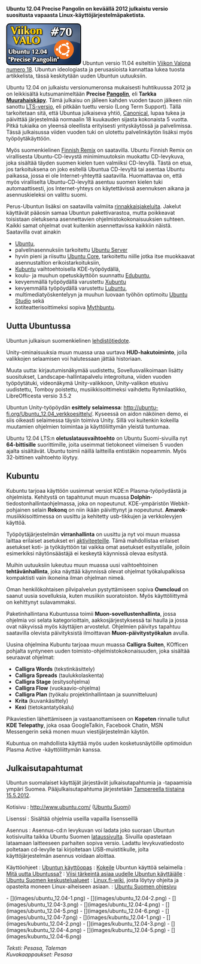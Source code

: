 <!--
Title: 2x18 Ubuntu 12.04 - Viikon VALO #70
Date: 2012/04/29
Pageimage: valo70-ubuntu.png
Tags: Käyttöjärjestelmä
-->

**Ubuntu 12.04 Precise Pangolin on keväällä 2012 julkaistu versio
suositusta vapaasta Linux-käyttöjärjestelmäpaketista.**

![](images/valo70-ubuntu.png "fig:valo70-ubuntu.png") Ubuntun versio 11.04
esiteltiin [Viikon Valona numero 18](Ubuntu_11.04 "wikilink"). Ubuntun
ideologiasta ja perusasioista kannattaa lukea tuosta artikkelista, tässä
keskitytään uuden Ubuntun uutuuksiin.

Ubuntu 12.04 on julkaistu versionumeronsa mukaisesti huhtikuussa 2012 ja
on leikkisältä kutsumanimeltään **Precise
[Pangolin](http://en.wikipedia.org/wiki/Pangolin)**, eli **Tarkka
[Muurahaiskäpy](http://fi.wikipedia.org/wiki/Muurahaisk%C3%A4vyt)**.
Tämä julkaisu on jälleen kahden vuoden tauon jälkeen niin sanottu
[LTS-versio](https://wiki.ubuntu.com/LTS), eli pitkään tuettu versio
(Long Term Support). Tällä tarkoitetaan sitä, että Ubuntua julkaiseva
yhtiö, [Canonical](http://www.canonical.com/), lupaa tukea ja päivittää
järjestelmää normaalin 18 kuukauden sijasta kokonaista 5 vuotta. Pitkä
tukiaika on yleensä oleellista erityisesti yrityskäytössä ja
palvelimissa. Tässä julkaisussa viiden vuoden tuki on ulotettu
palvelinkäytön lisäksi myös työpöytäkäyttöön.

Myös suomenkielinen [Finnish
Remix](http://wiki.ubuntu-fi.org/Ubuntu_Finnish_Remix) on saatavilla.
Ubuntu Finnish Remix on virallisesta Ubuntu-CD-levystä minimimuutoksin
muokattu CD-levykuva, joka sisältää täyden suomen kielen tuen valmiiksi
CD-levyllä. Tästä on etua, jos tarkoituksena on joko esitellä Ubuntua
CD-levyltä tai asentaa Ubuntu paikassa, jossa ei ole Internet-yhteyttä
saatavilla. Huomattavaa on, että myös viralliselta Ubuntu-CD-levyltä
asentuu suomen kielen tuki automaattisesti, jos Internet-yhteys on
käytettävissä asennuksen aikana ja asennuskieleksi on valittu suomi.

Perus-Ubuntun lisäksi on saatavilla valmiita
[rinnakkaisjakeluita](http://wiki.ubuntu-fi.org/Kuvia_ja_videoita).
Jakelut käyttävät pääosin samaa Ubuntun pakettivarastoa, mutta
poikkeavat toisistaan oletuksena asennettavien ohjelmistokokonaisuuksien
suhteen. Kaikki samat ohjelmat ovat kuitenkin asennettavissa kaikkiin
näistä. Saatavilla ovat ainakin

-   [Ubuntu](http://www.ubuntu.com),
-   palvelinasennuksiin tarkoitettu [Ubuntu
    Server](https://wiki.ubuntu.com/PrecisePangolin/ReleaseNotes/UbuntuServer)
-   hyvin pieni ja riisuttu [Ubuntu Core](https://wiki.ubuntu.com/Core),
    tarkoitettu niille jotka itse muokkaavat asennustaltion
    erikoistarkoituksiin,
-   [Kubuntu](http://www.kubuntu.org) vaihtoehtoisella KDE-työpöydällä,
-   koulu- ja muuhun opetuskäyttöön suunnattu
    [Edubuntu](http://www.edubuntu.org/),
-   kevyemmällä työpöydällä varustettu [Xubuntu](http://xubuntu.org)
-   kevyemmällä työpöydällä varustettu [Lubuntu](http://lubuntu.net),
-   multimediatyöskentelyyn ja muuhun luovaan työhön optimoitu [Ubuntu
    Studio](http://ubuntustudio.org/) sekä
-   kotiteatterisoittimeksi sopiva
    [Mythbuntu](http://www.mythbuntu.org/).

Uutta Ubuntussa
---------------

Ubuntun julkaisun suomenkielinen
[lehdistötiedote](http://wiki.ubuntu-fi.org/Ubuntu_12.04_LTS_lehdist%C3%B6tiedote).

Unity-ominaisuuksia muun muassa uraa uurtava **HUD-hakutoiminto**, jolla
valikkojen selaamisen voi halutessaan jättää historiaan.

Muuta uutta: kirjautumisnäkymää uudistettu, Sovellusvalikoimaan lisätty
suositukset, Landscape-hallintapalvelu integroituna, viiden vuoden
työpöytätuki, videonäkymä Unity-valikkoon, Unity-valikon etusivu
uudistettu, Tomboy poistettu, musiikkisoittimeksi vaihdettu
Rytmilaatikko, LibreOfficesta versio 3.5.2

Ubuntun Unity-työpöydän **esittely selaimessa**:
<http://ubuntu-fi.org/Ubuntu_12.04_verkkoesittely/>. Kyseessä on aidon
näköinen demo, ei siis oikeasti selaimessa täysin toimiva Unity. Sillä
voi kuitenkin kokeilla muutamien ohjelmien toimintaa ja käyttöliittymän
yleistä tuntumaa.

Ubuntu 12.04 LTS:n **oletuslatausvaihtoehto** on Ubuntu Suomi-sivuilla
nyt **64-bittisille** suorittimille, joita useimmat tietokoneet
viimeisen 5 vuoden ajalta sisältävät. Ubuntu toimii näillä laitteilla
entistäkin nopeammin. Myös 32-bittinen vaihtoehto löytyy.

Kubuntu
-------

Kubuntu tarjoaa käyttöön uusimmat versiot KDE:n Plasma-työpöydästä ja
ohjelmista. Kehitystä on tapahtunut muun muassa
**Dolphin**-tiedostonhallintaohjelmassa, joka on nopeutunut.
KDE-ympäristön Webkit-pohjainen selain **Rekonq** on niin ikään
päivittynyt ja nopeutunut. **Amarok**-musiikkisoittimessa on uusittu ja
kehitetty usb-tikkujen ja verkkolevyjen käyttöä.

Työpöytäjärjestelmän **virranhallinta** on uusittu ja nyt voi muun
muassa laittaa erilaiset asetukset eri
[aktiviteeteille](http://userbase.kde.org/Plasma#Activities). Tämä
mahdollistaa erilaiset asetukset koti- ja työkäyttöön tai vaikka omat
asetukset esitystilalle, jolloin esimerkiksi näytönsäästäjä ei keskeytä
käynnissä olevaa esitystä.

Muihin uutuuksiin lukeutuu muun muassa uusi vaihtoehtoinen
**tehtävänhallinta**, joka näyttää käynnissä olevat ohjelmat
työkalupalkissa kompaktisti vain ikoneina ilman ohjelman nimeä.

Oman henkilökohtaisen pilvipalvelun pystyttämiseen sopiva **Owncloud**
on saanut uusia sovelluksia, kuten musiikin suoratoiston. Myös
käyttöliittymä on kehittynyt sulavammaksi.

Paketinhallintana Kubuntussa toimii **Muon-sovellustenhallinta**, jossa
ohjelmia voi selata kategorioittain, aakkosjärjestyksessä tai haulla ja
jossa ovat näkyvissä myös käyttäjien arvostelut. Ohjelmien päivitys
tapahtuu saatavilla olevista päivityksistä ilmoittavan
**Muon-päivitystyökalun** avulla.

Uusina ohjelmina Kubuntu tarjoaa muun muassa **Calligra Suiten**,
KOfficen pohjalta syntyneen uuden toimisto-ohjelmistokokonaisuuden, joka
sisältää seuraavat ohjelmat:

-   **Calligra Words** (tekstinkäsittely)
-   **Calligra Spreads** (taulukkolaskenta)
-   **Calligra Stage** (esitysohjelma)
-   **Calligra Flow** (vuokaavio-ohjelma)
-   **Calligra Plan** (työkalu projektinhallintaan ja suunnitteluun)
-   **Krita** (kuvankäsittely)
-   **Kexi** (tietokantatyökalu)

Pikaviestien lähettämiseen ja vastaanottamiseen on **Kopeten** rinnalle
tullut **KDE Telepathy**, joka osaa GoogleTalkin, Facebook Chatin, MSN
Messengerin sekä monen muun viestijärjestelmän käytön.

Kubuntua on mahdollista käyttää myös uuden kosketusnäytöille optimoidun
Plasma Active -käyttöliittymän kanssa.

Julkaisutapahtumat
------------------

Ubuntun suomalaiset käyttäjät järjestävät julkaisutapahtumia ja
-tapaamisia ympäri Suomea. Pääjulkaisutapahtuma järjestetään
[Tampereella tiistaina 15.5.2012](http://coss.fi/ubuntufest2012).

Kotisivu
:   <http://www.ubuntu.com/> ([Ubuntu Suomi](http://www.ubuntu-fi.org/))

Lisenssi
:   Sisältää ohjelmia useilla vapailla lisensseillä

Asennus
:   Asennus-cd:n levykuvan voi ladata joko suoraan Ubuntun kotisivuilta
    taikka Ubuntu Suomen
    [lataussivulta](http://www.ubuntu-fi.org/lataa.html). Sivuilla
    opastetaan lataamaan laitteeseen parhaiten sopiva versio. Ladattu
    levykuvatiedosto poltetaan cd-levylle tai kirjoitetaan
    USB-muistitikulle, jolta käyttöjärjestelmän asennus voidaan
    aloittaa.

Käyttöohjeet
:   [Ubuntun
    käyttöopas](https://help.ubuntu.com/12.04/ubuntu-help/index.html.fi)
:   [Kokeile](http://www.ubuntu-fi.org/Ubuntu_12.04_verkkoesittely/fi/)
    Ubuntun käyttöä selaimella
:   [Mitä uutta Ubuntussa?](http://www.ubuntu.com/ubuntu/whats-new)
:   [Viisi tärkeintä asiaa uudelle Ubuntun
    käyttäjälle](http://blog.ubuntu-fi.org/2007/viisi-tarkeinta-asiaa-uudelle-ubuntun-kayttajalle/)
:   [Ubuntu Suomen keskustelualueet](http://forum.ubuntu-fi.org/)
:   [Linux.fi-wiki](http://linux.fi/), josta löytyy ohjeita ja opasteita
    moneen Linux-aiheiseen asiaan.
:   [Ubuntu Suomen ohjesivu](http://wiki.ubuntu-fi.org/Ohjeet)

<div class="psgallery" markdown="1">
-   [](images/ubuntu_12.04-1.png)
-   [](images/ubuntu_12.04-2.png)
-   [](images/ubuntu_12.04-3.png)
-   [](images/ubuntu_12.04-4.png)
-   [](images/ubuntu_12.04-5.png)
-   [](images/ubuntu_12.04-6.png)
-   [](images/ubuntu_12.04-7.png)
-   [](images/kubuntu_12.04-1.png)
-   [](images/kubuntu_12.04-2.png)
-   [](images/kubuntu_12.04-3.png)
-   [](images/kubuntu_12.04-4.png)
-   [](images/kubuntu_12.04-5.png)
-   [](images/kubuntu_12.04-6.png)
</div>

*Teksti: Pesasa, Taleman* <br />
*Kuvakaappaukset: Pesasa*
